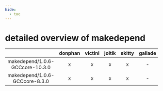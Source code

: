 ```yaml
---
hide:
  - toc
---
```


detailed overview of makedepend
===============================

| |donphan|victini|joltik|skitty|gallade|accelgor|swalot|doduo|
| :---: | :---: | :---: | :---: | :---: | :---: | :---: | :---: | :---: |
|makedepend/1.0.6-GCCcore-10.3.0|x|x|x|x|-|-|x|x|
|makedepend/1.0.6-GCCcore-8.3.0|x|x|x|x|-|-|-|x|
